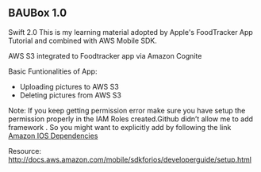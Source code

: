 
BAUBox 1.0 
----------
Swift 2.0
This is my learning material adopted by Apple's FoodTracker App Tutorial and combined with AWS Mobile SDK.

AWS S3 integrated to Foodtracker app via Amazon Cognite

Basic Funtionalities of App:
 - Uploading pictures to AWS S3 
 - Deleting pictures from AWS S3



Note:
If you keep getting permission error make sure you have setup the permission properly in the IAM Roles created.Github didn’t allow me to add framework . So you might want to explicitly add by following the link [Amazon IOS Dependencies](https://github.com/aws/aws-sdk-ios)
 
Resource:
http://docs.aws.amazon.com/mobile/sdkforios/developerguide/setup.html
